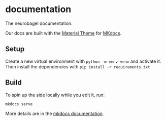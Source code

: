 # documentation
The neurobagel documentation.

Our docs are built with the [Material Theme](https://squidfunk.github.io/mkdocs-material/) for [MKdocs](https://www.mkdocs.org/).


## Setup
Create a new virtual environment with `python -m venv venv` and activate it.
Then install the dependencies with `pip install -r requirements.txt`

## Build

To spin up the side locally while you edit it, run:

`mkdocs serve`

More details are in the [mkdocs documentation](https://squidfunk.github.io/mkdocs-material/creating-your-site/#previewing-as-you-write).
